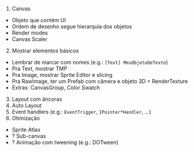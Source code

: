1. Canvas
  - Objeto que contém UI
  - Ordem de desenho segue hierarquia dos objetos
  - Render modes
  - Canvas Scaler
2. Mostrar elementos básicos
  - Lembrar de marcar com nomes (e.g.: `[Text] MeuObjetoDeTexto`)
  - Pra Text, mostrar TMP
  - Pra Image, mostrar Sprite Editor e slicing
  - Pra RawImage, ter um Prefab com câmera e objeto 3D + RenderTexture
  - Extras: CanvasGroup, Color Swatch
3. Layout com âncoras
4. Auto Layout
5. Event handlers (e.g.: `EventTrigger`, `IPointer*Handler`, ...)
6. Otimização
  - Sprite Atlas
  - ? Sub-canvas
  - ? Animação com tweening (e.g.: DOTween)